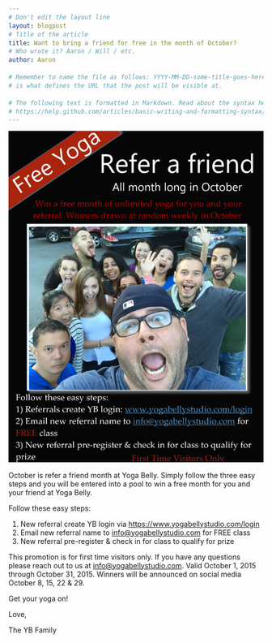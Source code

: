```yaml
---
# Don't edit the layout line
layout: blogpost
# Title of the article
title: Want to bring a friend for free in the month of October?
# Who wrote it? Aaron / Will / etc.
author: Aaron

# Remember to name the file as follows: YYYY-MM-DD-some-title-goes-here.md. This
# is what defines the URL that the post will be visible at.

# The following text is formatted in Markdown. Read about the syntax here:
# https://help.github.com/articles/basic-writing-and-formatting-syntax/
---
```


![Bring a friend in October](/images/blog/2015-09/Bring-a-friend-in-October-scaled.jpg)

October is refer a friend month at Yoga Belly. Simply follow the three easy steps and you will be entered into a pool to win a free month for you and your friend at Yoga Belly.

Follow these easy steps:

1. New referral create YB login via <https://www.yogabellystudio.com/login>
2. Email new referral name to [info@yogabellystudio.com](mailto:info@yogabellystudio.com) for FREE class
3. New referral pre-register & check in for class to qualify for prize

This promotion is for first time visitors only. If you have any questions please reach out to us at [info@yogabellystudio.com](mailto:info@yogabellystudio.com).
Valid October 1, 2015 through October 31, 2015. Winners will be announced on social media October 8, 15, 22 & 29.

Get your yoga on!

Love,

The YB Family
